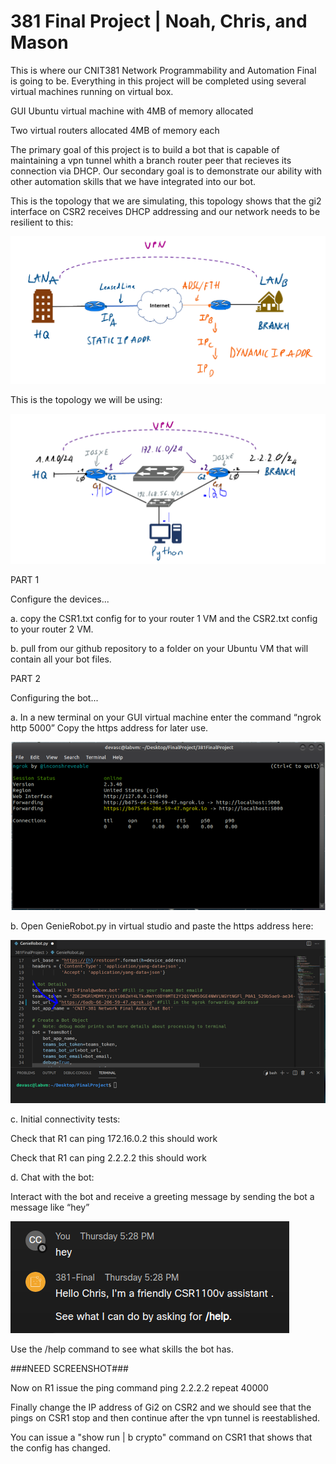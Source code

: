 # 381 Final Project | Noah, Chris, and Mason
This is where our CNIT381 Network Programmability and Automation Final is going to be.
Everything in this project will be completed using several virtual machines running on virtual box.

GUI Ubuntu virtual machine with 4MB of memory allocated

Two virtual routers allocated 4MB of memory each

The primary goal of this project is to build a bot that is capable of maintaining a vpn tunnel whith a branch router peer that recieves its connection via DHCP. Our secondary goal is to demonstrate our ability with other automation skills that we have integrated into our bot.

This is the topology that we are simulating, this topology shows that the gi2 interface on CSR2 receives DHCP addressing and our network needs to be resilient to this:

![Topology1](images/Topology1.PNG)

This is the topology we will be using:

![Topology2](images/Topology2.PNG)

PART 1 

Configure the devices...

a. copy the CSR1.txt config for to your router 1 VM and the CSR2.txt config to your router 2 VM.

b. pull from our github repository to a folder on your Ubuntu VM that will contain all your bot files.

PART 2

Configuring the bot...

a.	In a new terminal on your GUI virtual machine enter the command “ngrok http 5000” Copy the https address for later use. 

   ![ngroksc](images/ngrok.png)

b. Open GenieRobot.py in virtual studio and paste the https address here:

   ![ngroksc2](images/ngrok2.png)

c. Initial connectivity tests:

Check that R1 can ping 172.16.0.2 this should work

Check that R1 can ping 2.2.2.2 this should work

d. Chat with the bot: 

Interact with the bot and receive a greeting message by sending the bot a message like “hey”

![botsc](images/bot1.png)

Use the /help command to see what skills the bot has.

###NEED SCREENSHOT###

Now on R1 issue the ping command ping 2.2.2.2 repeat 40000

Finally change the IP address of Gi2 on CSR2 and we should see that the pings on CSR1 stop and then continue after the vpn tunnel is reestablished.

You can issue a "show run | b crypto" command on CSR1 that shows that the config has changed.
